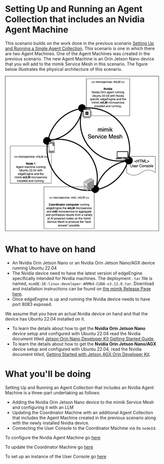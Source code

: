# Setting Up and Running an Agent Collection that includes an Nvidia Agent Machine

This scenario builds on the work done in the previous scenario [Setting Up and Running a Single Agent Collection](../01-single-agent-architecture/). This scenario is one in which there are two Agent Machines. One of the Agent Machines was created in the previous scenario. The new Agent Machine is an Orin Jetson Nano device that you will add to the mimik Service Mesh in this scenario. The figure below illustrates the physical architecture of this scenario.

![Nvidia Architecture](../images/nvidia-collection.png)

# What to have on hand

* An Nvidia Orin Jetson Nano or an Nvidia Orin Jetson Nano/AGX device running Ubuntu 22.04
* The Nvidia device need to have the latest version of edgeEngine specifically intended for Nvidia machines. The deployment `.tar` file is named, `mimOE-SE-linux-developer-ARM64-CUDA-v3.12.0.tar`. Download and installation instructions can be found on [the mimik Release Page here](https://github.com/mimik-mimOE/mimOE-SE-Linux/).
* Once edgeEngine is up and running the Nvidia device needs to have port 8083 exposed.

We assume that you have an actual Nvidia device on hand and that the device has Ubuntu 22.04 installed on it.

* To learn the details about how to get the **Nvidia Orin Jetson Nano** device setup and configured with Ubuntu 22.04 read the Nvidia document titled [Jetson Orin Nano Developer Kit Getting Started Guide](https://developer.nvidia.com/embedded/learn/get-started-jetson-orin-nano-devkit).
* To learn the details about how to get the **Nvidia Orin Jetson Nano/AGX** device setup and configured with Ubuntu 22.04, read the Nvidia document titled, [Getting Started with Jetson AGX Orin Developer Kit](https://developer.nvidia.com/embedded/learn/get-started-jetson-agx-orin-devkit).

# What you'll be doing

Setting Up and Running an Agent Collection that includes an Nvidia Agent Machine is a three-part undertaking as follows:

* Adding the Nvidia Orin Jetson Nano device to the mimik Service Mesh and configuring it with an LLM
* Updating the Coordinator Machine with an additional Agent Collection that includes the Agent Machine created in the previous scenario along with the newly installed Nvidia device.
* Connecting the User Console to the Coordinator Machine via its `nodeId`.


To configure the Nvidia Agent Machine go [here](./nvidia-agent-machine/)

To update the Coordinator Machine go [here](./coordinator-machine/)

To set up an instance of the User Console go [here](./user-console/)